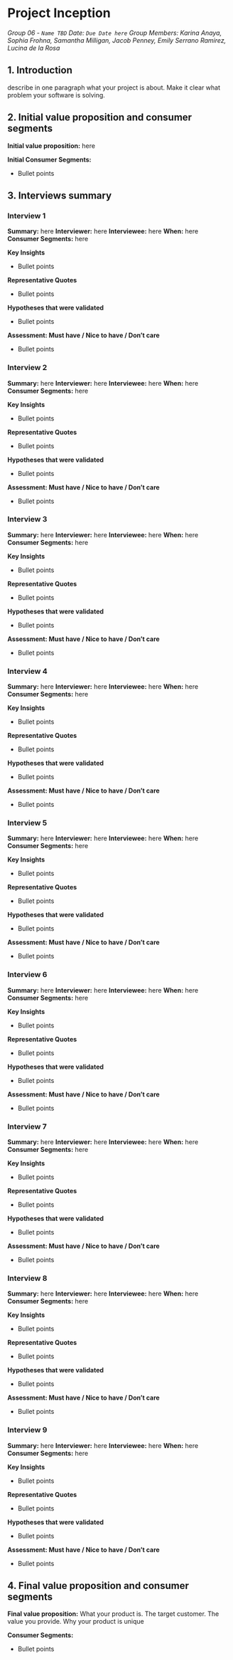 # Project Inception

*Group 06 - `Name TBD`
Date: `Due Date here`
Group Members: Karina Anaya, Sophia Frohna, Samantha Milligan, Jacob Penney, Emily Serrano Ramirez, Lucina de la Rosa*

## 1. Introduction
describe in one paragraph what your project is about. Make it clear what problem your software is solving.

## 2. Initial value proposition and consumer segments
**Initial value proposition:** here

**Initial Consumer Segments:**
* Bullet points

## 3. Interviews summary

### Interview 1
**Summary:** here
**Interviewer:** here
**Interviewee:** here
**When:** here
**Consumer Segments:** here

**Key Insights**
* Bullet points

**Representative Quotes**
* Bullet points

**Hypotheses that were validated**
* Bullet points

**Assessment: Must have / Nice to have / Don’t care**
* Bullet points

### Interview 2
**Summary:** here
**Interviewer:** here
**Interviewee:** here
**When:** here
**Consumer Segments:** here

**Key Insights**
* Bullet points

**Representative Quotes**
* Bullet points

**Hypotheses that were validated**
* Bullet points

**Assessment: Must have / Nice to have / Don’t care**
* Bullet points

### Interview 3
**Summary:** here
**Interviewer:** here
**Interviewee:** here
**When:** here
**Consumer Segments:** here

**Key Insights**
* Bullet points

**Representative Quotes**
* Bullet points

**Hypotheses that were validated**
* Bullet points

**Assessment: Must have / Nice to have / Don’t care**
* Bullet points

### Interview 4
**Summary:** here
**Interviewer:** here
**Interviewee:** here
**When:** here
**Consumer Segments:** here

**Key Insights**
* Bullet points

**Representative Quotes**
* Bullet points

**Hypotheses that were validated**
* Bullet points

**Assessment: Must have / Nice to have / Don’t care**
* Bullet points

### Interview 5
**Summary:** here
**Interviewer:** here
**Interviewee:** here
**When:** here
**Consumer Segments:** here

**Key Insights**
* Bullet points

**Representative Quotes**
* Bullet points

**Hypotheses that were validated**
* Bullet points

**Assessment: Must have / Nice to have / Don’t care**
* Bullet points

### Interview 6
**Summary:** here
**Interviewer:** here
**Interviewee:** here
**When:** here
**Consumer Segments:** here

**Key Insights**
* Bullet points

**Representative Quotes**
* Bullet points

**Hypotheses that were validated**
* Bullet points

**Assessment: Must have / Nice to have / Don’t care**
* Bullet points

### Interview 7
**Summary:** here
**Interviewer:** here
**Interviewee:** here
**When:** here
**Consumer Segments:** here

**Key Insights**
* Bullet points

**Representative Quotes**
* Bullet points

**Hypotheses that were validated**
* Bullet points

**Assessment: Must have / Nice to have / Don’t care**
* Bullet points

### Interview 8
**Summary:** here
**Interviewer:** here
**Interviewee:** here
**When:** here
**Consumer Segments:** here

**Key Insights**
* Bullet points

**Representative Quotes**
* Bullet points

**Hypotheses that were validated**
* Bullet points

**Assessment: Must have / Nice to have / Don’t care**
* Bullet points

### Interview 9
**Summary:** here
**Interviewer:** here
**Interviewee:** here
**When:** here
**Consumer Segments:** here

**Key Insights**
* Bullet points

**Representative Quotes**
* Bullet points

**Hypotheses that were validated**
* Bullet points

**Assessment: Must have / Nice to have / Don’t care**
* Bullet points


## 4. Final value proposition and consumer segments
**Final value proposition:** What your product is. The target customer. The value you provide. Why your product is unique

**Consumer Segments:**
* Bullet points
